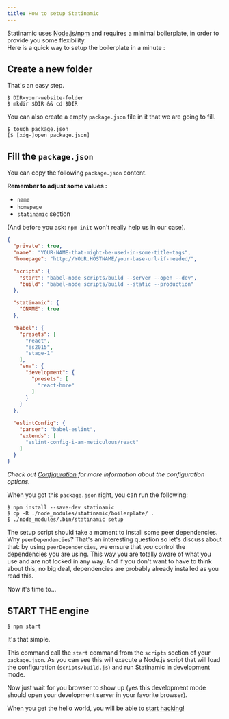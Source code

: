 ```yaml
---
title: How to setup Statinamic
---
```


Statinamic uses
[Node.js](http://nodejs.org/)/[npm](http://npmjs.com/)
and requires a minimal boilerplate, in order to provide you some
flexibility.  
Here is a quick way to setup the boilerplate in a minute :

## Create a new folder

That's an easy step.

```console
$ DIR=your-website-folder
$ mkdir $DIR && cd $DIR
```

You can also create a empty `package.json` file in it that we are going to fill.

```console
$ touch package.json
[$ [xdg-]open package.json]
```

## Fill the `package.json`

You can copy the following `package.json` content.

**Remember to adjust some values :**
- `name`
- `homepage`
- `statinamic` section

(And before you ask: `npm init` won't really help us in our case).

```json
{
  "private": true,
  "name": "YOUR-NAME-that-might-be-used-in-some-title-tags",
  "homepage": "http://YOUR.HOSTNAME/your-base-url-if-needed/",

  "scripts": {
    "start": "babel-node scripts/build --server --open --dev",
    "build": "babel-node scripts/build --static --production"
  },

  "statinamic": {
    "CNAME": true
  },

  "babel": {
    "presets": [
      "react",
      "es2015",
      "stage-1"
    ],
    "env": {
      "development": {
        "presets": [
          "react-hmre"
        ]
      }
    }
  },

  "eslintConfig": {
    "parser": "babel-eslint",
    "extends": [
      "eslint-config-i-am-meticulous/react"
    ]
  }
}
```

_Check out [Configuration](../usage/configuration/) for more information about
the configuration options._

When you got this `package.json` right, you can run the following:

```console
$ npm install --save-dev statinamic
$ cp -R ./node_modules/statinamic/boilerplate/ .
$ ./node_modules/.bin/statinamic setup
```

The setup script should take a moment to install some peer dependencies.
Why `peerDependencies`? That's an interesting question so let's discuss about
that: by using `peerDependencies`, we ensure that _you_ control the dependencies
you are using. This way you are totally aware of what you use and are not locked
in any way.
And if you don't want to have to think about this, no big deal, dependencies are
probably already installed as you read this.

Now it's time to...

## START THE engine

```console
$ npm start
```

It's that simple.

This command call the `start` command from the `scripts` section of your
`package.json`.
As you can see this will execute a Node.js script that will load the
configuration (`scripts/build.js`) and run Statinamic in development mode.

Now just wait for you browser to show up (yes this development mode should open
your development server in your favorite browser).

When you get the hello world, you will be able to [start hacking!](../usage/)
